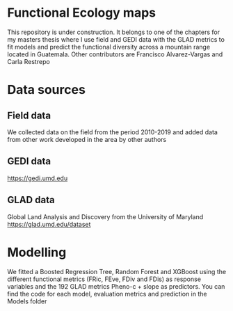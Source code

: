 # Functional Ecology maps
This repository is under construction. It belongs to one of the chapters for my masters thesis where I use field and GEDI data with the GLAD metrics to fit models and predict the functional diversity across a mountain range located in Guatemala. Other contributors are Francisco Alvarez-Vargas and Carla Restrepo

# Data sources

## Field data
We collected data on the field from the period 2010-2019 and added data from other work developed in the area by other authors 

## GEDI data
https://gedi.umd.edu

## GLAD data
Global Land Analysis and Discovery from the University of Maryland https://glad.umd.edu/dataset

# Modelling
We fitted a Boosted Regression Tree, Random Forest and XGBoost using the different functional metrics (FRic, FEve, FDiv and FDis) as response variables and the 192 GLAD metrics Pheno-c + slope as predictors. You can find the code for each model, evaluation metrics and prediction in the Models folder

